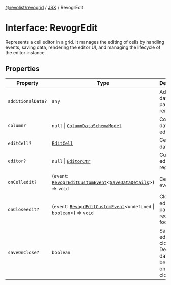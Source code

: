 [@revolist/revogrid](README.md) / [JSX](Namespace.JSX.md) / RevogrEdit

# Interface: RevogrEdit

Represents a cell editor in a grid.
It manages the editing of cells by handling events, saving data, rendering the editor UI,
and managing the lifecycle of the editor instance.

## Properties

| Property | Type | Description | Defined in |
| ------ | ------ | ------ | ------ |
| `additionalData?` | `any` | Additional data to pass to renderer | [src/components.d.ts:1681](https://github.com/revolist/revogrid/blob/0bf9217987a0038bc73b1aec64e1a3314302e790/src/components.d.ts#L1681) |
| `column?` | `null` \| [`ColumnDataSchemaModel`](TypeAlias.ColumnDataSchemaModel.md) | Column data for editor. | [src/components.d.ts:1685](https://github.com/revolist/revogrid/blob/0bf9217987a0038bc73b1aec64e1a3314302e790/src/components.d.ts#L1685) |
| `editCell?` | [`EditCell`](TypeAlias.EditCell.md) | Cell to edit data. | [src/components.d.ts:1689](https://github.com/revolist/revogrid/blob/0bf9217987a0038bc73b1aec64e1a3314302e790/src/components.d.ts#L1689) |
| `editor?` | `null` \| [`EditorCtr`](TypeAlias.EditorCtr.md) | Custom editors register | [src/components.d.ts:1693](https://github.com/revolist/revogrid/blob/0bf9217987a0038bc73b1aec64e1a3314302e790/src/components.d.ts#L1693) |
| `onCelledit?` | (`event`: [`RevogrEditCustomEvent`](Interface.RevogrEditCustomEvent.md)\<[`SaveDataDetails`](TypeAlias.SaveDataDetails.md)\>) => `void` | Cell edit event | [src/components.d.ts:1697](https://github.com/revolist/revogrid/blob/0bf9217987a0038bc73b1aec64e1a3314302e790/src/components.d.ts#L1697) |
| `onCloseedit?` | (`event`: [`RevogrEditCustomEvent`](Interface.RevogrEditCustomEvent.md)\<`undefined` \| `boolean`\>) => `void` | Close editor event pass true if requires focus next | [src/components.d.ts:1701](https://github.com/revolist/revogrid/blob/0bf9217987a0038bc73b1aec64e1a3314302e790/src/components.d.ts#L1701) |
| `saveOnClose?` | `boolean` | Save on editor close. Defines if data should be saved on editor close. | [src/components.d.ts:1705](https://github.com/revolist/revogrid/blob/0bf9217987a0038bc73b1aec64e1a3314302e790/src/components.d.ts#L1705) |
